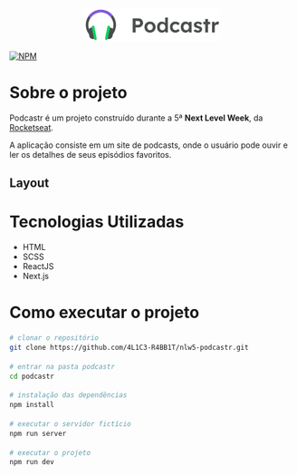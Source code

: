<p align="center">
  <img src="https://github.com/4L1C3-R4BB1T/nlw5-podcastr/blob/main/_assets/logo.svg" width="240px" />
</p>

[![NPM](https://img.shields.io/npm/l/react)](https://github.com/4L1C3-R4BB1T/nlw5-podcastr/blob/main/LICENSE) 

# Sobre o projeto
Podcastr é um projeto construído durante a 5ª **Next Level Week**, da [Rocketseat](https://rocketseat.com.br "Site da Rocketseat").

A aplicação consiste em um site de podcasts, onde o usuário pode ouvir e ler os detalhes de seus episódios favoritos.

## Layout


# Tecnologias Utilizadas
- HTML
- SCSS
- ReactJS 
- Next.js

# Como executar o projeto
```bash
# clonar o repositório
git clone https://github.com/4L1C3-R4BB1T/nlw5-podcastr.git

# entrar na pasta podcastr
cd podcastr

# instalação das dependências
npm install

# executar o servidor fictício
npm run server

# executar o projeto
npm run dev
```
